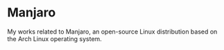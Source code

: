 # Manjaro
My works related to Manjaro, an open-source Linux distribution based on the Arch Linux operating system.
